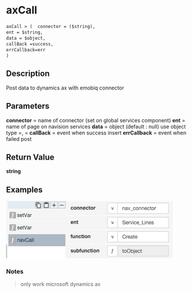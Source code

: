 # axCall

	axCall > (	connector = ($string),
	ent = $string,
	data = $object,
	callBack =success,	
	errCallback=err 
	)

## Description

Post data to dynamics ax with emobiq connector

## Parameters

**connector** = name of connector (set on global services component)
**ent** = name of page on navision services
**data** = object  (default : null)
use object type 
			<name field>=<value>,
			<name field>=<value>
**callBack** = event when success insert 
**errCallback** = event when failed post 


		
## Return Value

**string**

## Examples

![](navCall1.png?raw=true)
### Notes
> only work microsoft dynamics ax
> 